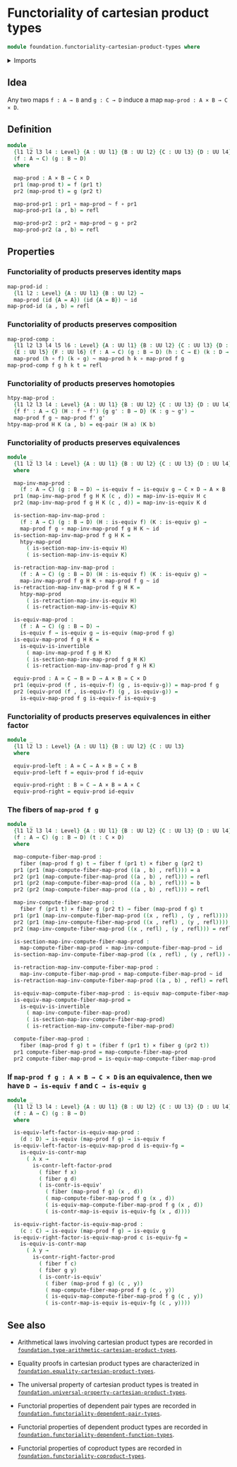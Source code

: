 # Functoriality of cartesian product types

```agda
module foundation.functoriality-cartesian-product-types where
```

<details><summary>Imports</summary>

```agda
open import foundation.dependent-pair-types
open import foundation.equality-cartesian-product-types
open import foundation.universe-levels

open import foundation-core.cartesian-product-types
open import foundation-core.contractible-maps
open import foundation-core.contractible-types
open import foundation-core.equivalences
open import foundation-core.fibers-of-maps
open import foundation-core.function-types
open import foundation-core.homotopies
open import foundation-core.identity-types
```

</details>

## Idea

Any two maps `f : A → B` and `g : C → D` induce a map
`map-prod : A × B → C × D`.

## Definition

```agda
module _
  {l1 l2 l3 l4 : Level} {A : UU l1} {B : UU l2} {C : UU l3} {D : UU l4}
  (f : A → C) (g : B → D)
  where

  map-prod : A × B → C × D
  pr1 (map-prod t) = f (pr1 t)
  pr2 (map-prod t) = g (pr2 t)

  map-prod-pr1 : pr1 ∘ map-prod ~ f ∘ pr1
  map-prod-pr1 (a , b) = refl

  map-prod-pr2 : pr2 ∘ map-prod ~ g ∘ pr2
  map-prod-pr2 (a , b) = refl
```

## Properties

### Functoriality of products preserves identity maps

```agda
map-prod-id :
  {l1 l2 : Level} {A : UU l1} {B : UU l2} →
  map-prod (id {A = A}) (id {A = B}) ~ id
map-prod-id (a , b) = refl
```

### Functoriality of products preserves composition

```agda
map-prod-comp :
  {l1 l2 l3 l4 l5 l6 : Level} {A : UU l1} {B : UU l2} {C : UU l3} {D : UU l4}
  {E : UU l5} {F : UU l6} (f : A → C) (g : B → D) (h : C → E) (k : D → F) →
  map-prod (h ∘ f) (k ∘ g) ~ map-prod h k ∘ map-prod f g
map-prod-comp f g h k t = refl
```

### Functoriality of products preserves homotopies

```agda
htpy-map-prod :
  {l1 l2 l3 l4 : Level} {A : UU l1} {B : UU l2} {C : UU l3} {D : UU l4}
  {f f' : A → C} (H : f ~ f') {g g' : B → D} (K : g ~ g') →
  map-prod f g ~ map-prod f' g'
htpy-map-prod H K (a , b) = eq-pair (H a) (K b)
```

### Functoriality of products preserves equivalences

```agda
module _
  {l1 l2 l3 l4 : Level} {A : UU l1} {B : UU l2} {C : UU l3} {D : UU l4}
  where

  map-inv-map-prod :
    (f : A → C) (g : B → D) → is-equiv f → is-equiv g → C × D → A × B
  pr1 (map-inv-map-prod f g H K (c , d)) = map-inv-is-equiv H c
  pr2 (map-inv-map-prod f g H K (c , d)) = map-inv-is-equiv K d

  is-section-map-inv-map-prod :
    (f : A → C) (g : B → D) (H : is-equiv f) (K : is-equiv g) →
    map-prod f g ∘ map-inv-map-prod f g H K ~ id
  is-section-map-inv-map-prod f g H K =
    htpy-map-prod
      ( is-section-map-inv-is-equiv H)
      ( is-section-map-inv-is-equiv K)

  is-retraction-map-inv-map-prod :
    (f : A → C) (g : B → D) (H : is-equiv f) (K : is-equiv g) →
    map-inv-map-prod f g H K ∘ map-prod f g ~ id
  is-retraction-map-inv-map-prod f g H K =
    htpy-map-prod
      ( is-retraction-map-inv-is-equiv H)
      ( is-retraction-map-inv-is-equiv K)

  is-equiv-map-prod :
    (f : A → C) (g : B → D) →
    is-equiv f → is-equiv g → is-equiv (map-prod f g)
  is-equiv-map-prod f g H K =
    is-equiv-is-invertible
      ( map-inv-map-prod f g H K)
      ( is-section-map-inv-map-prod f g H K)
      ( is-retraction-map-inv-map-prod f g H K)

  equiv-prod : A ≃ C → B ≃ D → A × B ≃ C × D
  pr1 (equiv-prod (f , is-equiv-f) (g , is-equiv-g)) = map-prod f g
  pr2 (equiv-prod (f , is-equiv-f) (g , is-equiv-g)) =
    is-equiv-map-prod f g is-equiv-f is-equiv-g
```

### Functoriality of products preserves equivalences in either factor

```agda
module _
  {l1 l2 l3 : Level} {A : UU l1} {B : UU l2} {C : UU l3}
  where

  equiv-prod-left : A ≃ C → A × B ≃ C × B
  equiv-prod-left f = equiv-prod f id-equiv

  equiv-prod-right : B ≃ C → A × B ≃ A × C
  equiv-prod-right = equiv-prod id-equiv
```

### The fibers of `map-prod f g`

```agda
module _
  {l1 l2 l3 l4 : Level} {A : UU l1} {B : UU l2} {C : UU l3} {D : UU l4}
  (f : A → C) (g : B → D) (t : C × D)
  where

  map-compute-fiber-map-prod :
    fiber (map-prod f g) t → fiber f (pr1 t) × fiber g (pr2 t)
  pr1 (pr1 (map-compute-fiber-map-prod ((a , b) , refl))) = a
  pr2 (pr1 (map-compute-fiber-map-prod ((a , b) , refl))) = refl
  pr1 (pr2 (map-compute-fiber-map-prod ((a , b) , refl))) = b
  pr2 (pr2 (map-compute-fiber-map-prod ((a , b) , refl))) = refl

  map-inv-compute-fiber-map-prod :
    fiber f (pr1 t) × fiber g (pr2 t) → fiber (map-prod f g) t
  pr1 (pr1 (map-inv-compute-fiber-map-prod ((x , refl) , (y , refl)))) = x
  pr2 (pr1 (map-inv-compute-fiber-map-prod ((x , refl) , (y , refl)))) = y
  pr2 (map-inv-compute-fiber-map-prod ((x , refl) , (y , refl))) = refl

  is-section-map-inv-compute-fiber-map-prod :
    map-compute-fiber-map-prod ∘ map-inv-compute-fiber-map-prod ~ id
  is-section-map-inv-compute-fiber-map-prod ((x , refl) , (y , refl)) = refl

  is-retraction-map-inv-compute-fiber-map-prod :
    map-inv-compute-fiber-map-prod ∘ map-compute-fiber-map-prod ~ id
  is-retraction-map-inv-compute-fiber-map-prod ((a , b) , refl) = refl

  is-equiv-map-compute-fiber-map-prod : is-equiv map-compute-fiber-map-prod
  is-equiv-map-compute-fiber-map-prod =
    is-equiv-is-invertible
      ( map-inv-compute-fiber-map-prod)
      ( is-section-map-inv-compute-fiber-map-prod)
      ( is-retraction-map-inv-compute-fiber-map-prod)

  compute-fiber-map-prod :
    fiber (map-prod f g) t ≃ (fiber f (pr1 t) × fiber g (pr2 t))
  pr1 compute-fiber-map-prod = map-compute-fiber-map-prod
  pr2 compute-fiber-map-prod = is-equiv-map-compute-fiber-map-prod
```

### If `map-prod f g : A × B → C × D` is an equivalence, then we have `D → is-equiv f` and `C → is-equiv g`

```agda
module _
  {l1 l2 l3 l4 : Level} {A : UU l1} {B : UU l2} {C : UU l3} {D : UU l4}
  (f : A → C) (g : B → D)
  where

  is-equiv-left-factor-is-equiv-map-prod :
    (d : D) → is-equiv (map-prod f g) → is-equiv f
  is-equiv-left-factor-is-equiv-map-prod d is-equiv-fg =
    is-equiv-is-contr-map
      ( λ x →
        is-contr-left-factor-prod
          ( fiber f x)
          ( fiber g d)
          ( is-contr-is-equiv'
            ( fiber (map-prod f g) (x , d))
            ( map-compute-fiber-map-prod f g (x , d))
            ( is-equiv-map-compute-fiber-map-prod f g (x , d))
            ( is-contr-map-is-equiv is-equiv-fg (x , d))))

  is-equiv-right-factor-is-equiv-map-prod :
    (c : C) → is-equiv (map-prod f g) → is-equiv g
  is-equiv-right-factor-is-equiv-map-prod c is-equiv-fg =
    is-equiv-is-contr-map
      ( λ y →
        is-contr-right-factor-prod
          ( fiber f c)
          ( fiber g y)
          ( is-contr-is-equiv'
            ( fiber (map-prod f g) (c , y))
            ( map-compute-fiber-map-prod f g (c , y))
            ( is-equiv-map-compute-fiber-map-prod f g (c , y))
            ( is-contr-map-is-equiv is-equiv-fg (c , y))))
```

## See also

- Arithmetical laws involving cartesian product types are recorded in
  [`foundation.type-arithmetic-cartesian-product-types`](foundation.type-arithmetic-cartesian-product-types.md).
- Equality proofs in cartesian product types are characterized in
  [`foundation.equality-cartesian-product-types`](foundation.equality-cartesian-product-types.md).
- The universal property of cartesian product types is treated in
  [`foundation.universal-property-cartesian-product-types`](foundation.universal-property-cartesian-product-types.md).

- Functorial properties of dependent pair types are recorded in
  [`foundation.functoriality-dependent-pair-types`](foundation.functoriality-dependent-pair-types.md).
- Functorial properties of dependent product types are recorded in
  [`foundation.functoriality-dependent-function-types`](foundation.functoriality-dependent-function-types.md).
- Functorial properties of coproduct types are recorded in
  [`foundation.functoriality-coproduct-types`](foundation.functoriality-coproduct-types.md).
